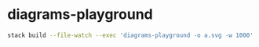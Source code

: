 # diagrams-playground

```bash
stack build --file-watch --exec 'diagrams-playground -o a.svg -w 1000'
```
